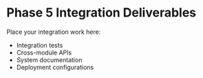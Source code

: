 # Phase 5 Integration Deliverables

Place your integration work here:

- Integration tests
- Cross-module APIs
- System documentation
- Deployment configurations
